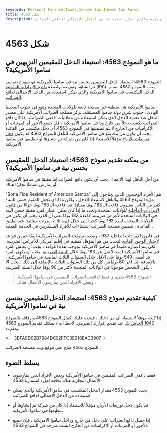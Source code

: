 ```yaml
---
keywords: Personal Finance,Taxes,Income tax,Income tax Forms
title: شكل 4563
description: النموذج 4563: استبعاد الدخل للمقيمين بحسن نية في ساموا الأمريكية هو نموذج مصلحة الضرائب يستخدم لتحديد الدخل المكتسب في ساموا الأمريكية والذي يمكن استبعاده من الدخل الإجمالي لدافعي الضرائب.
---
```


# شكل 4563
## ما هو النموذج 4563: استبعاد الدخل للمقيمين النزيهين في ساموا الأمريكية؟

النموذج 4563: استبعاد الدخل للمقيمين بحسن نية في ساموا الأمريكية هو نموذج ضريبي تم إنشاؤه وتوزيعه بواسطة [دائرة الإيرادات الداخلية](/irs) (IRS). يحدد النموذج 4563 مقدار الدخل المكتسب في ساموا الأمريكية والذي يمكن استبعاده من [الدخل الإجمالي لدافع الضرائب](/agi).

ساموا الأمريكية هي منطقة غير مدمجة تابعة للولايات المتحدة وتقع في جنوب المحيط الهادئ ، جنوب شرق دولة ساموا المستقلة. تركز مصلحة الضرائب الأمريكية على مصدر الدخل عند تحديد الدخل الذي يمكن استبعاده من مطالبات دافعي الضرائب. إذا كان دافع الضرائب يكسب دخلاً من خارج وداخل ساموا الأمريكية ، فإن جميع الأجور أو المرتبات أو الإكراميات من الخارج لا يتم تضمينها في النموذج 4563. أي دخل مكتسب من الفائدة يجب أن يكون من بنك يقع في ساموا الأمريكية للتأهل للنموذج 4563 قد يكون [دخل توزيعات الأرباح](/investmentincome) مؤهلاً للاستبعاد إذا كان من شركة تم إنشاؤها أو تنظيمها في ساموا الأمريكية.

## من يمكنه تقديم نموذج 4563: استبعاد الدخل للمقيمين بحسن نية في ساموا الأمريكية؟

من أجل التأهل لهذا الإعفاء ، يجب أن يكون دافع الضرائب إما مقيمًا في ساموا الأمريكية أو يمارس نشاطًا تجاريًا هناك .

"Bona Fide Resident of American Samoa" هم الأفراد الوحيدون الذين يحتاجون إلى ملء النموذج 4563 والتأهل لاستبعاد الدخل ، ولكن ما الذي يجعل المقيم حسن النية؟ كثير من الناس يعتبرون قاعدة الـ [183 يومًا](/183-day-rule) معيارًا. تعد قاعدة الـ 183 يومًا جزءًا من [قانون الإيرادات الداخلية](/internal-revenue-code) للولايات المتحدة وتحدد ما إذا كان يمكن اعتبار الفرد مقيمًا حسن النية في الولايات المتحدة لأغراض ضريبية. قاعدة 183 يومًا تعني أن الفرد يجب أن يكون في الولايات المتحدة لمدة 183 يومًا كحد أدنى خلال فترة ثلاث سنوات متتالية. عند تطبيق القاعدة ، تتضمن مصلحة الضرائب استثناءات للأفراد العسكريين في الخدمة الفعلية .

في قانون الإيرادات الداخلية 937 ، وضعت مصلحة الضرائب الأمريكية أيضًا خمس قواعد [لاختبار الوجود المادي](/physical-presence-test) لتحديد من هو المؤهل كمقيم في إقليم أمريكي للأغراض الضريبية. لكي يتم اعتباره مقيماً في ساموا الأمريكية بموجب هذه القواعد ، يجب أن يعيش الفرد في ساموا الأمريكية لمدة لا تقل عن 183 يومًا خلال [السنة الضريبية](/fiscalyear). يجب أن يكون الفرد قد أمضى 549 يومًا على الأقل خلال السنوات الثلاث الماضية في ساموا الأمريكية ، بالإضافة إلى آخر 60 يومًا من كل من تلك السنوات الثلاث. بالإضافة إلى ذلك ، يجب ألا يكون الشخص موجودًا في الولايات المتحدة لأكثر من 90 يومًا خلال السنة الضريبية .

> النموذج 4563 ضروري فقط لدافعي الضرائب المقيمين في ساموا الأمريكية وبعض الأفراد الذين يمارسون الأعمال هناك .

>

## كيفية تقديم نموذج 4563: استبعاد الدخل للمقيمين بحسن نية في ساموا الأمريكية

إذا كنت مؤهلاً لاستبعاد أي من دخلك ، فيجب عليك إكمال النموذج 4563 وإرفاقه بالنموذج [1040 الخاص بك](/1040) عند تقديم إقرارك الضريبي. لاحظ أنه لا يمكنك تقديم النموذج 4563 بمفرده.

<! - 3BFA9D02B7984DC02FFC3E918EAC3907->

النموذج 4563 متاح على موقع ويب مصلحة الضرائب .

## يسلط الضوء

- فقط دافعي الضرائب المقيمين في ساموا الأمريكية وبعض الأفراد الذين يمارسون الأعمال التجارية هناك بحاجة لملء استمارة 4563.

- يحدد النموذج 4563 مقدار الدخل المكتسب في ساموا الأمريكية والذي يمكن استبعاده من الدخل الإجمالي لدافع الضرائب.

- قد يكون دخل توزيعات الأرباح مؤهلاً للاستبعاد إذا كان من شركة تم إنشاؤها أو تنظيمها في ساموا الأمريكية.

- إذا حصل دافع الضرائب على دخل من خارج وداخل ساموا الأمريكية ، فإن جميع الأجور أو المرتبات أو الإكراميات من الخارج ليست مدرجة في النموذج 4563.

